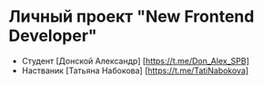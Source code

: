 # Личный проект "New Frontend Developer"

* Студент [Донской Александр] [https://t.me/Don_Alex_SPB]
* Настваник  [Татьяна Набокова] [https://t.me/TatiNabokova]
